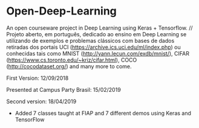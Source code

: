 # Open-Deep-Learning

An open courseware project in Deep Learning using Keras + Tensorflow. // Projeto aberto, em português, dedicado ao ensino em Deep Learning se utilizando de exemplos e problemas clássicos com bases de dados retiradas dos portais UCI (https://archive.ics.uci.edu/ml/index.php) ou conhecidas tais como MNIST (http://yann.lecun.com/exdb/mnist/), CIFAR (https://www.cs.toronto.edu/~kriz/cifar.html), COCO (http://cocodataset.org/) and many more to come.

First Version: 12/09/2018

Presented at Campus Party Brasil: 15/02/2019

Second version: 18/04/2019

- Added 7 classes taught at FIAP and 7 different demos using Keras and TensorFlow
